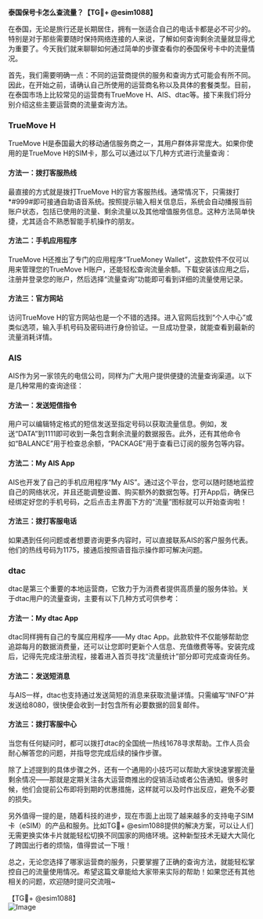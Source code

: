**泰国保号卡怎么查流量？【TG💪+ @esim1088】**

在泰国，无论是旅行还是长期居住，拥有一张适合自己的电话卡都是必不可少的。特别是对于那些需要随时保持网络连接的人来说，了解如何查询剩余流量就显得尤为重要了。今天我们就来聊聊如何通过简单的步骤查看你的泰国保号卡中的流量情况。

首先，我们需要明确一点：不同的运营商提供的服务和查询方式可能会有所不同。因此，在开始之前，请确认自己所使用的运营商名称以及具体的套餐类型。目前，在泰国市场上比较常见的运营商有TrueMove H、AIS、dtac等。接下来我们将分别介绍这些主要运营商的流量查询方法。

### TrueMove H

TrueMove H是泰国最大的移动通信服务商之一，其用户群体非常庞大。如果你使用的是TrueMove H的SIM卡，那么可以通过以下几种方式进行流量查询：

#### 方法一：拨打客服热线
最直接的方式就是拨打TrueMove H的官方客服热线。通常情况下，只需拨打*#999#即可接通自助语音系统。按照提示输入相关信息后，系统会自动播报当前账户状态，包括已使用的流量、剩余流量以及其他增值服务信息。这种方法简单快捷，尤其适合不熟悉智能手机操作的朋友。

#### 方法二：手机应用程序
TrueMove H还推出了专门的应用程序“TrueMoney Wallet”，这款软件不仅可以用来管理您的TrueMove H账户，还能轻松查询流量余额。下载安装该应用之后，注册并登录您的账户，然后选择“流量查询”功能即可看到详细的流量使用记录。

#### 方法三：官方网站
访问TrueMove H的官方网站也是一个不错的选择。进入官网后找到“个人中心”或类似选项，输入手机号码及密码进行身份验证。一旦成功登录，就能查看到最新的流量消耗详情。

### AIS

AIS作为另一家领先的电信公司，同样为广大用户提供便捷的流量查询渠道。以下是几种常用的查询途径：

#### 方法一：发送短信指令
用户可以编辑特定格式的短信发送至指定号码以获取流量信息。例如，发送“DATA”到1111即可收到一条包含剩余流量的数据报告。此外，还有其他命令如“BALANCE”用于检查总余额，“PACKAGE”用于查看已订阅的服务包等内容。

#### 方法二：My AIS App
AIS也开发了自己的手机应用程序“My AIS”。通过这个平台，您可以随时随地监控自己的网络状况，并且还能调整设置、购买额外的数据包等。打开App后，确保已经绑定好您的手机号码，之后点击主界面下方的“流量”图标就可以开始查询啦！

#### 方法三：拨打客服电话
如果遇到任何问题或者想要咨询更多内容时，可以直接联系AIS的客户服务代表。他们的热线号码为1175，接通后按照语音指示操作即可解决问题。

### dtac

dtac是第三个重要的本地运营商，它致力于为消费者提供高质量的服务体验。关于dtac用户的流量查询，主要有以下几种方式可供参考：

#### 方法一：My dtac App
dtac同样拥有自己的专属应用程序——My dtac App。此款软件不仅能够帮助您追踪每月的数据消费量，还可以让您即时更新个人信息、充值缴费等等。安装完成后，记得先完成注册流程，接着进入首页寻找“流量统计”部分即可完成查询任务。

#### 方法二：发送短消息
与AIS一样，dtac也支持通过发送简短的消息来获取流量详情。只需编写“INFO”并发送给8080，很快便会收到一封包含所有必要数据的回复邮件。

#### 方法三：拨打客服中心
当您有任何疑问时，都可以拨打dtac的全国统一热线1678寻求帮助。工作人员会耐心解答您的问题，并指导您完成后续的操作步骤。

除了上述提到的具体步骤之外，还有一个通用的小技巧可以帮助大家快速掌握流量剩余情况——那就是定期关注各大运营商推出的促销活动或者公告通知。很多时候，他们会提前公布即将到期的优惠措施，这样就可以及时作出反应，避免不必要的损失。

另外值得一提的是，随着科技的进步，现在市面上出现了越来越多的支持电子SIM卡（eSIM）的产品和服务。比如TG💪+ @esim1088提供的解决方案，可以让人们无需更换实体卡片就能轻松切换不同国家的网络环境。这种新型技术无疑大大简化了跨国出行者的烦恼，值得尝试一下哦！

总之，无论您选择了哪家运营商的服务，只要掌握了正确的查询方法，就能轻松掌控自己的流量使用情况。希望这篇文章能给大家带来实际的帮助！如果您还有其他相关的问题，欢迎随时提问交流哦~

【TG💪+ @esim1088】  
![Image](https://i.postimg.cc/4NQfJmqS/Snipaste-2025-05-13-00-14-12.png)